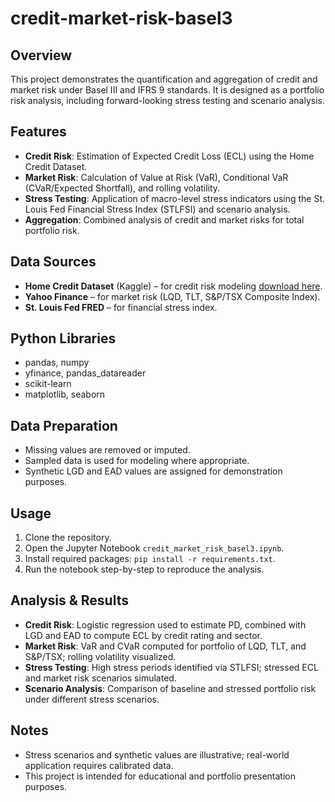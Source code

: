 # credit-market-risk-basel3
## Overview
This project demonstrates the quantification and aggregation of credit and market risk under Basel III and IFRS 9 standards. It is designed as a portfolio risk analysis, including forward-looking stress testing and scenario analysis.

## Features
- **Credit Risk**: Estimation of Expected Credit Loss (ECL) using the Home Credit Dataset.
- **Market Risk**: Calculation of Value at Risk (VaR), Conditional VaR (CVaR/Expected Shortfall), and rolling volatility.
- **Stress Testing**: Application of macro-level stress indicators using the St. Louis Fed Financial Stress Index (STLFSI) and scenario analysis.
- **Aggregation**: Combined analysis of credit and market risks for total portfolio risk.

## Data Sources
- **Home Credit Dataset** (Kaggle) – for credit risk modeling [download here](https://www.kaggle.com/c/home-credit-default-risk/data).
- **Yahoo Finance** – for market risk (LQD, TLT, S&P/TSX Composite Index).
- **St. Louis Fed FRED** – for financial stress index.

## Python Libraries
- pandas, numpy
- yfinance, pandas_datareader
- scikit-learn
- matplotlib, seaborn

## Data Preparation
- Missing values are removed or imputed.
- Sampled data is used for modeling where appropriate.
- Synthetic LGD and EAD values are assigned for demonstration purposes.

## Usage
1. Clone the repository.
2. Open the Jupyter Notebook `credit_market_risk_basel3.ipynb`.
3. Install required packages: `pip install -r requirements.txt`.
4. Run the notebook step-by-step to reproduce the analysis.

## Analysis & Results
- **Credit Risk**: Logistic regression used to estimate PD, combined with LGD and EAD to compute ECL by credit rating and sector.
- **Market Risk**: VaR and CVaR computed for portfolio of LQD, TLT, and S&P/TSX; rolling volatility visualized.
- **Stress Testing**: High stress periods identified via STLFSI; stressed ECL and market risk scenarios simulated.
- **Scenario Analysis**: Comparison of baseline and stressed portfolio risk under different stress scenarios.

## Notes
- Stress scenarios and synthetic values are illustrative; real-world application requires calibrated data.
- This project is intended for educational and portfolio presentation purposes.

